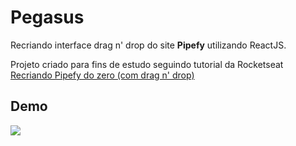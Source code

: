 # Pegasus
Recriando interface drag n' drop do site **Pipefy** utilizando ReactJS.

Projeto criado para fins de estudo seguindo tutorial da Rocketseat [Recriando Pipefy do zero (com drag n' drop)](https://www.youtube.com/watch?v=awRtgpRsdTQ)


## Demo

![](demo.gif)
